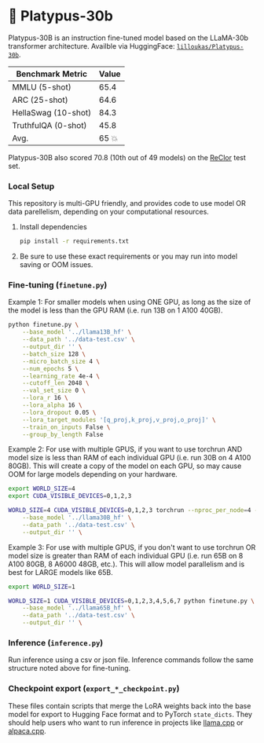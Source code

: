 # 🥳 Platypus-30b

Platypus-30B is an instruction fine-tuned model based on the LLaMA-30b transformer architecture. Availble via HuggingFace: [`lilloukas/Platypus-30b`](https://huggingface.co/lilloukas/Platypus-30b).

| Benchmark Metric      | Value |
|-----------------------|-------|
| MMLU (5-shot)         | 65.4  |
| ARC (25-shot)         | 64.6  |
| HellaSwag (10-shot)   | 84.3  |
| TruthfulQA (0-shot)   | 45.8  |
| Avg.                  | 65 💥 |

Platypus-30B also scored 70.8 (10th out of 49 models) on the [ReClor](https://eval.ai/web/challenges/challenge-page/503/leaderboard/1347) test set.

### Local Setup

This repository is multi-GPU friendly, and provides code to use model OR data parellelism, depending on your computational resources. 

1. Install dependencies

   ```bash
   pip install -r requirements.txt
   ```

2. Be sure to use these exact requirements or you may run into model saving or OOM issues.

### Fine-tuning (`finetune.py`)

Example 1: For smaller models when using ONE GPU, as long as the size of the model is less than the GPU RAM (i.e. run 13B on 1 A100 40GB).

```bash
python finetune.py \
    --base_model '../llama13B_hf' \
    --data_path '../data-test.csv' \
    --output_dir '' \
    --batch_size 128 \
    --micro_batch_size 4 \
    --num_epochs 5 \
    --learning_rate 4e-4 \
    --cutoff_len 2048 \
    --val_set_size 0 \
    --lora_r 16 \
    --lora_alpha 16 \
    --lora_dropout 0.05 \
    --lora_target_modules '[q_proj,k_proj,v_proj,o_proj]' \
    --train_on_inputs False \
    --group_by_length False
```

Example 2: For use with multiple GPUS, if you want to use torchrun AND model size is less than RAM of each individual GPU (i.e. run 30B on 4 A100 80GB). This will create a copy of the model on each GPU, so may cause OOM for large models depending on your hardware.

```bash
export WORLD_SIZE=4
export CUDA_VISIBLE_DEVICES=0,1,2,3

WORLD_SIZE=4 CUDA_VISIBLE_DEVICES=0,1,2,3 torchrun --nproc_per_node=4 --master_port=1234 finetune.py \
    --base_model '../llama30B_hf' \
    --data_path '../data-test.csv' \
    --output_dir '' \
```

Example 3: For use with multiple GPUS, if you don't want to use torchrun OR model size is greater than RAM of each individual GPU (i.e. run 65B on 8 A100 80GB, 8 A6000 48GB, etc.). This will allow model parallelism and is best for LARGE models like 65B. 

```bash
export WORLD_SIZE=1

WORLD_SIZE=1 CUDA_VISIBLE_DEVICES=0,1,2,3,4,5,6,7 python finetune.py \
    --base_model '../llama65B_hf' \
    --data_path '../data-test.csv' \
    --output_dir '' \
```

### Inference (`inference.py`)

Run inference using a csv or json file. Inference commands follow the same structure noted above for fine-tuning.

### Checkpoint export (`export_*_checkpoint.py`)

These files contain scripts that merge the LoRA weights back into the base model
for export to Hugging Face format and to PyTorch `state_dicts`.
They should help users
who want to run inference in projects like [llama.cpp](https://github.com/ggerganov/llama.cpp)
or [alpaca.cpp](https://github.com/antimatter15/alpaca.cpp).
